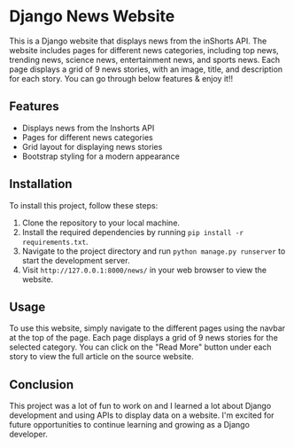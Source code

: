 Django News Website
===================

This is a Django website that displays news from the inShorts API. The website includes pages for different news categories, including top news, trending news, science news, entertainment news, and sports news. Each page displays a grid of 9 news stories, with an image, title, and description for each story. You can go through below features & enjoy it!!

Features
--------

-   Displays news from the Inshorts API
-   Pages for different news categories
-   Grid layout for displaying news stories
-   Bootstrap styling for a modern appearance

Installation
------------

To install this project, follow these steps:

1.  Clone the repository to your local machine.
2.  Install the required dependencies by running `pip install -r requirements.txt`.
3.  Navigate to the project directory and run `python manage.py runserver` to start the development server.
4.  Visit `http://127.0.0.1:8000/news/` in your web browser to view the website.

Usage
-----

To use this website, simply navigate to the different pages using the navbar at the top of the page. Each page displays a grid of 9 news stories for the selected category. You can click on the "Read More" button under each story to view the full article on the source website.

Conclusion
----------

This project was a lot of fun to work on and I learned a lot about Django development and using APIs to display data on a website. I'm excited for future opportunities to continue learning and growing as a Django developer.
